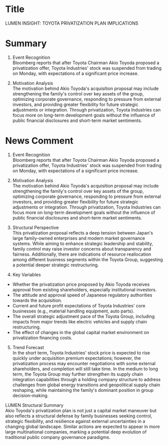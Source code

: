 # Title
LUMEN INSIGHT: TOYOTA PRIVATIZATION PLAN IMPLICATIONS

# Summary
1. Event Recognition  
Bloomberg reports that after Toyota Chairman Akio Toyoda proposed a privatization offer, Toyota Industries' stock was suspended from trading on Monday, with expectations of a significant price increase.

2. Motivation Analysis  
The motivation behind Akio Toyoda's acquisition proposal may include strengthening the family's control over key assets of the group, optimizing corporate governance, responding to pressure from external investors, and providing greater flexibility for future strategic adjustments or integration. Through privatization, Toyota Industries can focus more on long-term development goals without the influence of public financial disclosures and short-term market sentiments.

# News Comment
1. Event Recognition  
Bloomberg reports that after Toyota Chairman Akio Toyoda proposed a privatization offer, Toyota Industries' stock was suspended from trading on Monday, with expectations of a significant price increase.

2. Motivation Analysis  
The motivation behind Akio Toyoda's acquisition proposal may include strengthening the family's control over key assets of the group, optimizing corporate governance, responding to pressure from external investors, and providing greater flexibility for future strategic adjustments or integration. Through privatization, Toyota Industries can focus more on long-term development goals without the influence of public financial disclosures and short-term market sentiments.

3. Structural Perspective  
This privatization proposal reflects a deep tension between Japan's large family-owned enterprises and modern market governance systems. While aiming to enhance strategic leadership and stability, family control may raise investor concerns about transparency and fairness. Additionally, there are indications of resource reallocation among different business segments within the Toyota Group, suggesting a potential deeper strategic restructuring.

4. Key Variables  
- Whether the privatization price proposed by Akio Toyoda receives approval from existing shareholders, especially institutional investors.  
- The attitude and approval speed of Japanese regulatory authorities towards the acquisition.  
- Current and future profit expectations of Toyota Industries' core businesses (e.g., material handling equipment, auto parts).  
- The overall strategic adjustment pace of the Toyota Group, including impacts from major trends like electric vehicles and supply chain restructuring.  
- The effect of changes in the global capital market environment on privatization financing costs.

5. Trend Forecast  
In the short term, Toyota Industries' stock price is expected to rise quickly under acquisition premium expectations; however, the privatization process may encounter negotiations with some external shareholders, and completion will still take time. In the medium to long term, the Toyota Group may further strengthen its supply chain integration capabilities through a holding company structure to address challenges from global energy transitions and geopolitical supply chain reshaping, while maintaining the family's dominant position in group decision-making.

LUMEN Structural Summary  
Akio Toyoda's privatization plan is not just a capital market maneuver but also reflects a structural defense by family businesses seeking control, strategic flexibility, and resilience against external uncertainties in a changing global landscape. Similar actions are expected to appear in more large multinational companies, marking a potential deep evolution of traditional public company governance paradigms.
